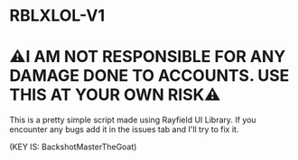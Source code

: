 # RBLXLOL-V1
# ⚠I AM NOT RESPONSIBLE FOR ANY DAMAGE DONE TO ACCOUNTS. USE THIS AT YOUR OWN RISK⚠
This is a pretty simple script made using Rayfield UI Library.
If you encounter any bugs add it in the issues tab and I'll try to fix it.

(KEY IS: BackshotMasterTheGoat)

